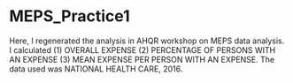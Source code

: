# MEPS_Practice1
Here, I regenerated the analysis in AHQR workshop on MEPS data analysis. 
I calculated (1) OVERALL EXPENSE (2) PERCENTAGE OF PERSONS WITH AN EXPENSE (3) MEAN EXPENSE PER PERSON WITH AN EXPENSE.
The data used was NATIONAL HEALTH CARE, 2016.
